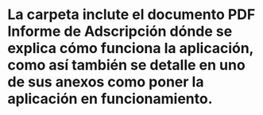 # La carpeta inclute el documento PDF Informe de Adscripción dónde se explica cómo funciona la aplicación, como así también se detalle en uno de sus anexos como poner la aplicación en funcionamiento. 
